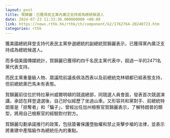 ```yaml
---
layout: post
title: 賀錦麗：已獲得民主黨內廣泛支持成為總統候選人
date: 2024-07-23 11:33:30.000000000 +08:00
link: https://news.rthk.hk/rthk/ch/component/k2/1762764-20240723.htm
categories: rthk
---
```


獲美國總統拜登支持代表民主黨參選總統的副總統賀錦麗表示，已獲得黨內廣泛支持成為總統候選人。

而多個美國傳媒統計，賀錦麗已獲得約四千名民主黨代表中，超過一半的2471名黨代表支持。

而民主黨重量級人物、眾議院前議長佩洛西表以及前總統克林頓都已經表態支持，但前總統奧巴馬未有表態。

賀錦麗前往位於特拉華州威爾明頓的競選總部，同競選人員會面，發表首次競選演講，承認在拜登退選後，自己好似經歷了坐過山車。又形容共和黨對手、前總統特朗普是「掠奪者」和「騙子」，曾經出任加州檢察官賀錦麗表示，了解特朗普的類型，將用自己檢察官的經驗對付對方。

賀錦麗勾劃承諾推行的政策，包括簽署保護墮胎權和禁止突擊步槍的法律，並表示將重建中產階級作為總統任內的重點。
